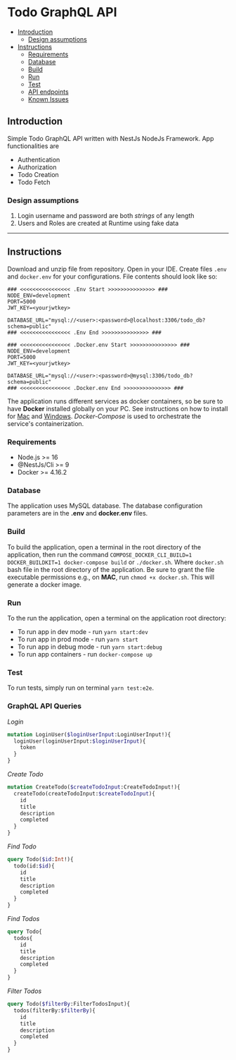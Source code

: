# Todo GraphQL API

- [Introduction](#intro)
    - [Design assumptions](#design-assumptions)
- [Instructions](#instructions)
    - [Requirements](#requirements)
    - [Database](#database)
    - [Build](#build)
    - [Run](#run)
    - [Test](#test)
    - [API endpoints](#api-calls)
    - [Known Issues](#issues)

## <a id="intro">Introduction</a>

Simple Todo GraphQL API written with NestJs NodeJs Framework. App functionalities are
- Authentication
- Authorization
- Todo Creation
- Todo Fetch

### Design assumptions

1. Login username and password are both _strings_ of any length
2. Users and Roles are created at Runtime using fake data

---

## Instructions

Download and unzip file from repository. Open in your IDE. Create files `.env` and `docker.env` for your configurations. File contents should look like so:
```
### <<<<<<<<<<<<<<<< .Env Start >>>>>>>>>>>>>>> ###
NODE_ENV=development
PORT=5000
JWT_KEY=<yourjwtkey>

DATABASE_URL="mysql://<user>:<password>@localhost:3306/todo_db?schema=public"
### <<<<<<<<<<<<<<<< .Env End >>>>>>>>>>>>>>> ###

### <<<<<<<<<<<<<<<< .Docker.env Start >>>>>>>>>>>>>>> ###
NODE_ENV=development
PORT=5000
JWT_KEY=<yourjwtkey>

DATABASE_URL="mysql://<user>:<password>@mysql:3306/todo_db?schema=public"
### <<<<<<<<<<<<<<<< .Docker.env End >>>>>>>>>>>>>>> ###
```
The application runs different services as docker containers, so be sure to have __Docker__ installed globally on your PC. See
instructions on how to install for [Mac](https://docs.docker.com/desktop/mac/install/)
and [Windows](https://docs.docker.com/desktop/windows/install/). _Docker-Compose_ is used to orchestrate the service's containerization.

### <a id="requirements">Requirements</a>

- Node.js >= 16
- @NestJs/Cli >= 9
- Docker >= 4.16.2

### <a id="database">Database</a>

The application uses MySQL database. The database configuration parameters are in the __.env__ and __docker.env__ files.

### <a id="build">Build</a>

To build the application, open a terminal in the root directory of the application, then run the command `COMPOSE_DOCKER_CLI_BUILD=1 DOCKER_BUILDKIT=1 docker-compose build` or `./docker.sh`.
Where `docker.sh` bash file in the root directory of the application. Be sure to grant the file executable permissions e.g., on __MAC__, run `chmod +x docker.sh`. This will generate a docker image.

### <a id="run">Run</a>
To the run the application, open a terminal on the application root directory:
- To run app in dev mode - run `yarn start:dev`
- To run app in prod mode - run `yarn start`
- To run app in debug mode - run `yarn start:debug`
- To run app containers - run `docker-compose up`

### <a id="test">Test</a>

To run tests, simply run on terminal `yarn test:e2e`.

### <a id="api-calls">GraphQL API Queries</a>

_Login_

```graphql
mutation LoginUser($loginUserInput:LoginUserInput!){
  loginUser(loginUserInput:$loginUserInput){
    token
  }
}
```

_Create Todo_

```graphql
mutation CreateTodo($createTodoInput:CreateTodoInput!){
  createTodo(createTodoInput:$createTodoInput){
    id
    title
    description
    completed
  }
}
```

_Find Todo_

```graphql
query Todo($id:Int!){
  todo(id:$id){
    id
    title
    description
    completed
  }
}
```

_Find Todos_

```graphql
query Todo{
  todos{
    id
    title
    description
    completed
  }
}
```

_Filter Todos_

```graphql
query Todo($filterBy:FilterTodosInput){
  todos(filterBy:$filterBy){
    id
    title
    description
    completed
  }
}
```
